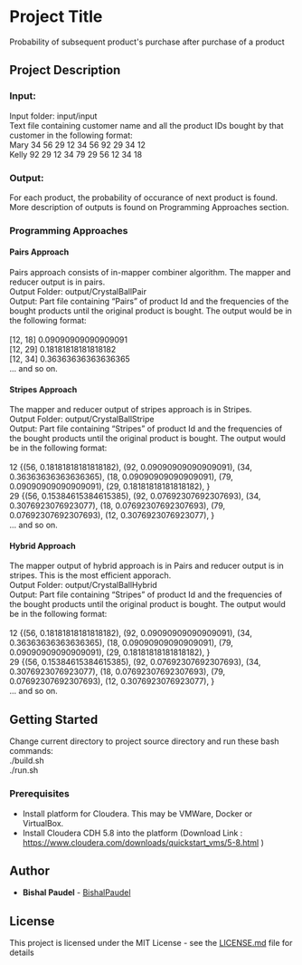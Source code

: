 # Project Title

Probability of subsequent product's purchase after purchase of a product

## Project Description

### Input:
Input folder: input/input<br />
Text file containing customer name and all the product IDs bought by that customer in the following format:<br />
Mary 34 56 29 12 34 56 92 29 34 12<br />
Kelly 92 29 12 34 79 29 56 12 34 18<br />

### Output:
For each product, the probability of occurance of next product is found. More description of outputs is found on Programming Approaches section.

### Programming Approaches

#### Pairs Approach
Pairs approach consists of in-mapper combiner algorithm. The mapper and reducer output is in pairs.<br />
Output Folder: output/CrystalBallPair<br />
Output: Part file containing “Pairs” of product Id and the frequencies of the bought products until the original product is bought. The output would be in the following format:<br /><br />
[12, 18]	0.09090909090909091<br />
[12, 29]	0.18181818181818182<br />
[12, 34]	0.36363636363636365<br />
... and so on.

#### Stripes Approach 
The mapper and reducer output of stripes approach is in Stripes.<br />
Output Folder: output/CrystalBallStripe<br />
Output: Part file containing “Stripes” of product Id and the frequencies of the bought products until the original product is bought. The output would be in the following format:<br /><br />
12	{(56, 0.18181818181818182), (92, 0.09090909090909091), (34, 0.36363636363636365), (18, 0.09090909090909091), (79, 0.09090909090909091), (29, 0.18181818181818182), }<br />
29	{(56, 0.15384615384615385), (92, 0.07692307692307693), (34, 0.3076923076923077), (18, 0.07692307692307693), (79, 0.07692307692307693), (12, 0.3076923076923077), }<br />
... and so on.

#### Hybrid Approach
The mapper output of hybrid approach is in Pairs and reducer output is in stripes. This is the most efficient apporach.<br />
Output Folder: output/CrystalBallHybrid<br />
Output: Part file containing “Stripes” of product Id and the frequencies of the bought products until the original product is bought. The output would be in the following format:<br /><br />
12	{(56, 0.18181818181818182), (92, 0.09090909090909091), (34, 0.36363636363636365), (18, 0.09090909090909091), (79, 0.09090909090909091), (29, 0.18181818181818182), }<br />
29	{(56, 0.15384615384615385), (92, 0.07692307692307693), (34, 0.3076923076923077), (18, 0.07692307692307693), (79, 0.07692307692307693), (12, 0.3076923076923077), }<br />
... and so on.

## Getting Started

Change current directory to project source directory and run these bash commands:<br />
./build.sh<br />
./run.sh

### Prerequisites

- Install platform for Cloudera. This may be VMWare, Docker or VirtualBox.<br />
- Install Cloudera CDH 5.8 into the platform (Download Link : https://www.cloudera.com/downloads/quickstart_vms/5-8.html )
  
## Author

* **Bishal Paudel** - [BishalPaudel](https://github.com/bishalpaudel)

## License

This project is licensed under the MIT License - see the [LICENSE.md](LICENSE.md) file for details
